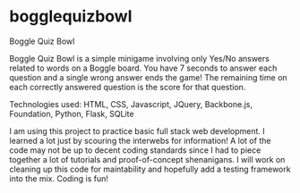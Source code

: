 bogglequizbowl
==============

Boggle Quiz Bowl

Boggle Quiz Bowl is a simple minigame involving only Yes/No
answers related to words on a Boggle board. You have 7 seconds to 
answer each question and a single wrong answer ends the game! 
The remaining time on each correctly answered question is the score for that
question.

Technologies used:
HTML, CSS, Javascript, JQuery, Backbone.js, Foundation, Python, Flask, SQLite

I am using this project to practice basic full stack web development. I learned
a lot just by scouring the interwebs for information!  A lot of the code may
not be up to decent coding standards since I had to piece together a lot of 
tutorials and proof-of-concept shenanigans.  I will work on cleaning up this 
code for maintability and hopefully add a testing framework into the mix. Coding
is fun!
